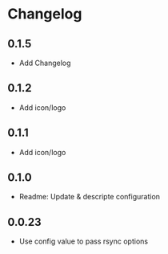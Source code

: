 # Changelog

## 0.1.5

- Add Changelog

## 0.1.2

- Add icon/logo

## 0.1.1

- Add icon/logo

## 0.1.0

- Readme: Update & descripte configuration

## 0.0.23

- Use config value to pass rsync options